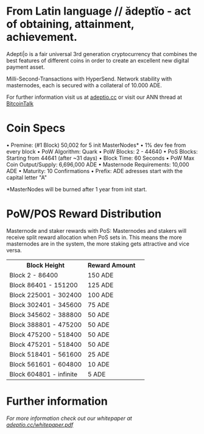 # From Latin language // ădeptĭo - act of obtaining, attainment, achievement.

Adepti|o is a fair universal 3rd generation cryptocurrency that combines the best features of different coins
in order to create an excellent new digital payment asset.

Milli-Second-Transactions with HyperSend.
Network stability with masternodes, each is secured with a collateral of 10.000 ADE.

For further information visit us at [adeptio.cc](https://adeptio.cc/) or visit our ANN thread at [BitcoinTalk](https://bitcointalk.com)

# Coin Specs
• Premine: (#1 Block) 50,002 for 5 init MasterNodes*
• 1% dev fee from every block
• PoW Algorithm: Quark
• PoW Blocks: 2 - 44640
• PoS Blocks: Starting from 44641 (after ~31 days)
• Block Time: 60 Seconds
• PoW Max Coin Output/Supply: 6,696,000 ADE
• Masternode Requirements: 10,000 ADE
• Maturity: 10 Confirmations
• Prefix: ADE adresses start with the capital letter "A"   

*MasterNodes will be burned after 1 year from init start.

# PoW/POS Reward Distribution
Masternode and staker rewards with PoS:
Masternodes and stakers will receive split reward allocation when PoS sets in.
This means the more masternodes are in the system, the more staking gets attractive and vice versa.

<table>
  <tr><th>Block Height</th><th>Reward Amount</th>
  <tr><td>Block 2 - 86400</td><td>150 ADE</td><td>  
<tr><td>Block 86401 - 151200</td><td>125 ADE</td></tr> 
<tr><td>Block 225001 - 302400</td><td>100 ADE</td></tr>  
<tr><td>Block 302401 - 345600</td><td>75 ADE</td></tr>  
<tr><td>Block 345602 - 388800</td><td>50 ADE</td></tr>    
<tr><td>Block 388801 - 475200</td><td>50 ADE</td></tr>
<tr><td>Block 475200 - 518400</td><td>50 ADE</td></tr>
<tr><td>Block 475201 - 518400</td><td>50 ADE</td></tr>
<tr><td>Block 518401 - 561600</td><td>25 ADE</td></tr>
<tr><td>Block 561601 - 604800</td><td>10 ADE</td></tr>
<tr><td>Block 604801 - infinite</td><td>5 ADE</td></tr>
</table>

# Further information

_For more information check out our whitepaper at [adeptio.cc/whitepaper.pdf](https://adeptio.cc/whitepaper.pdf)_
